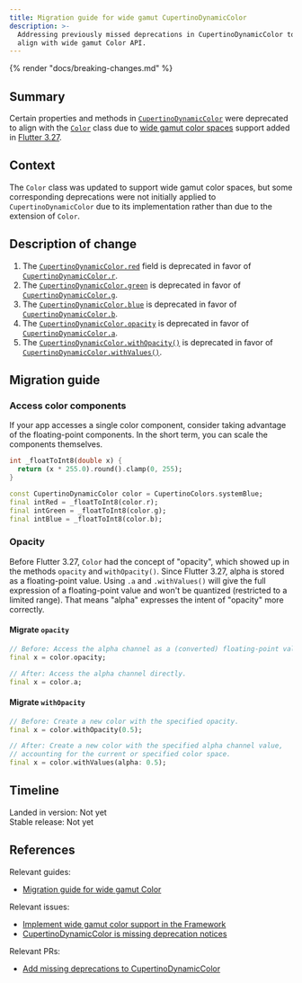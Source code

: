```yaml
---
title: Migration guide for wide gamut CupertinoDynamicColor
description: >-
  Addressing previously missed deprecations in CupertinoDynamicColor to
  align with wide gamut Color API.
---
```


{% render "docs/breaking-changes.md" %}

## Summary

Certain properties and methods in [`CupertinoDynamicColor`][] were deprecated
to align with the [`Color`][] class due to [wide gamut color spaces][] support
added in [Flutter 3.27][Migration guide for wide gamut Color].

## Context

The `Color` class was updated to support wide gamut color spaces, but some
corresponding deprecations were not initially applied to
`CupertinoDynamicColor` due to its implementation rather than due to
the extension of `Color`.

## Description of change

1.  The [`CupertinoDynamicColor.red`][] field is deprecated in
    favor of [`CupertinoDynamicColor.r`].
1.  The [`CupertinoDynamicColor.green`][] is deprecated in
    favor of [`CupertinoDynamicColor.g`].
1.  The [`CupertinoDynamicColor.blue`][] is deprecated in
    favor of [`CupertinoDynamicColor.b`].
1.  The [`CupertinoDynamicColor.opacity`][] is deprecated in
    favor of [`CupertinoDynamicColor.a`].
1.  The [`CupertinoDynamicColor.withOpacity()`][] is deprecated in
    favor of [`CupertinoDynamicColor.withValues()`].


## Migration guide

### Access color components

If your app accesses a single color component, consider
taking advantage of the floating-point components.
In the short term, you can scale the components themselves.

```dart
int _floatToInt8(double x) {
  return (x * 255.0).round().clamp(0, 255);
}

const CupertinoDynamicColor color = CupertinoColors.systemBlue;
final intRed = _floatToInt8(color.r);
final intGreen = _floatToInt8(color.g);
final intBlue = _floatToInt8(color.b);
```

### Opacity

Before Flutter 3.27, `Color` had the concept of "opacity", which showed up in the
methods `opacity` and `withOpacity()`. Since Flutter 3.27, alpha is stored as a
floating-point value. Using `.a` and `.withValues()` will give the full
expression of a floating-point value and won't be quantized (restricted to a
limited range). That means "alpha" expresses the intent of "opacity" more
correctly.

#### Migrate `opacity`

```dart
// Before: Access the alpha channel as a (converted) floating-point value.
final x = color.opacity;

// After: Access the alpha channel directly.
final x = color.a;
```

#### Migrate `withOpacity`

```dart
// Before: Create a new color with the specified opacity.
final x = color.withOpacity(0.5);

// After: Create a new color with the specified alpha channel value,
// accounting for the current or specified color space.
final x = color.withValues(alpha: 0.5);
```

## Timeline

Landed in version: Not yet<br>
Stable release: Not yet

## References

Relevant guides:

* [Migration guide for wide gamut Color][]

Relevant issues:

* [Implement wide gamut color support in the Framework][]
* [CupertinoDynamicColor is missing deprecation notices][]

Relevant PRs:

* [Add missing deprecations to CupertinoDynamicColor][]

[`Color`]: {{site.api}}/flutter/dart-ui/Color-class.html
[`CupertinoDynamicColor`]: {{site.api}}/flutter/cupertino/CupertinoDynamicColor-class.html
[wide gamut color spaces]: https://en.wikipedia.org/wiki/RGB_color_spaces
[`CupertinoDynamicColor.red`]: {{site.api}}/flutter/cupertino/CupertinoDynamicColor/red.html
[`CupertinoDynamicColor.r`]: {{site.api}}/flutter/cupertino/CupertinoDynamicColor/r.html
[`CupertinoDynamicColor.green`]: {{site.api}}/flutter/cupertino/CupertinoDynamicColor/green.html
[`CupertinoDynamicColor.g`]: {{site.api}}/flutter/cupertino/CupertinoDynamicColor/g.html
[`CupertinoDynamicColor.blue`]: {{site.api}}/flutter/cupertino/CupertinoDynamicColor/blue.html
[`CupertinoDynamicColor.b`]: {{site.api}}/flutter/cupertino/CupertinoDynamicColor/b.html
[`CupertinoDynamicColor.opacity`]: {{site.api}}/flutter/cupertino/CupertinoDynamicColor/opacity.html
[`CupertinoDynamicColor.a`]: {{site.api}}/flutter/cupertino/CupertinoDynamicColor/a.html
[`CupertinoDynamicColor.withOpacity()`]: {{site.api}}/flutter/cupertino/CupertinoDynamicColor/withOpacity.html
[`CupertinoDynamicColor.withValues()`]: {{site.api}}/flutter/cupertino/CupertinoDynamicColor/withValues.html
[Migration guide for wide gamut Color]: /release/breaking-changes/wide-gamut-framework
[Implement wide gamut color support in the Framework]: {{site.repo.flutter}}/issues/127855
[CupertinoDynamicColor is missing deprecation notices]: {{site.repo.flutter}}/issues/171059
[Add missing deprecations to CupertinoDynamicColor]: {{site.repo.flutter}}/pull/171160
